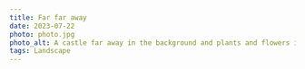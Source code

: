 ```yaml
---
title: Far far away
date: 2023-07-22
photo: photo.jpg
photo_alt: A castle far away in the background and plants and flowers in the foreground
tags: Landscape
---
```

